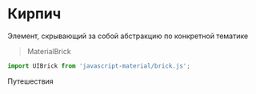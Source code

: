 # Кирпич
Элемент, скрывающий за собой абстракцию по конкретной тематике

> MaterialBrick

```javascript
import UIBrick from 'javascript-material/brick.js';
```

<ui-html>
  <ui-brick>Путешествия</ui-brick>
</ui-html>
